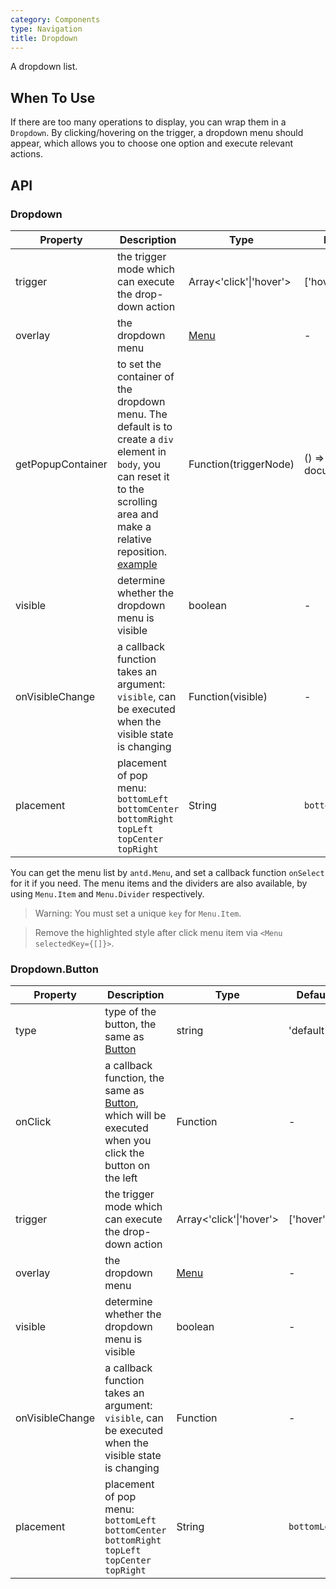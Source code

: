 ```yaml
---
category: Components
type: Navigation
title: Dropdown
---
```


A dropdown list.

## When To Use

If there are too many operations to display, you can wrap them in a `Dropdown`. By clicking/hovering on the trigger, a dropdown menu should appear, which allows you to choose one option and execute relevant actions.

## API

### Dropdown

| Property         | Description           | Type     | Default       |
|--------------|----------------|----------|--------------|
| trigger        | the trigger mode which can execute the drop-down action  | Array<'click'\|'hover'>   | ['hover']           |
| overlay | the dropdown menu       | [Menu](/components/menu)   | -           |
| getPopupContainer       | to set the container of the dropdown menu. The default is to create a `div` element in `body`, you can reset it to the scrolling area and make a relative reposition. [example](http://codepen.io/anon/pen/xVBOVQ?editors=001)   | Function(triggerNode)   | () => document.body |
| visible | determine whether the dropdown menu is visible | boolean | -           |
| onVisibleChange     | a callback function takes an argument: `visible`, can be executed when the visible state is changing | Function(visible) | - |
| placement | placement of pop menu: `bottomLeft` `bottomCenter` `bottomRight` `topLeft` `topCenter` `topRight` | String | `bottomLeft` |

You can get the menu list by `antd.Menu`, and set a callback function `onSelect` for it if you need. The menu items and the dividers are also available, by using `Menu.Item` and `Menu.Divider` respectively.

> Warning: You must set a unique `key` for `Menu.Item`.

> Remove the highlighted style after click menu item via `<Menu selectedKey={[]}>`.

### Dropdown.Button

| Property         | Description           | Type     | Default       |
|--------------|----------------|----------|--------------|
| type        | type of the button, the same as [Button](/components/button)   | string   | 'default'           |
| onClick | a callback function, the same as [Button](/components/button), which will be executed when you click the button on the left       | Function   | -           |
| trigger       | the trigger mode which can execute the drop-down action | Array<'click'\|'hover'>   | ['hover'] |
| overlay | the dropdown menu | [Menu](/components/menu) | -           |
| visible     | determine whether the dropdown menu is visible | boolean | -           |
| onVisibleChange     | a callback function takes an argument: `visible`, can be executed when the visible state is changing | Function     | -        |
| placement | placement of pop menu: `bottomLeft` `bottomCenter` `bottomRight` `topLeft` `topCenter` `topRight` | String | `bottomLeft` |
